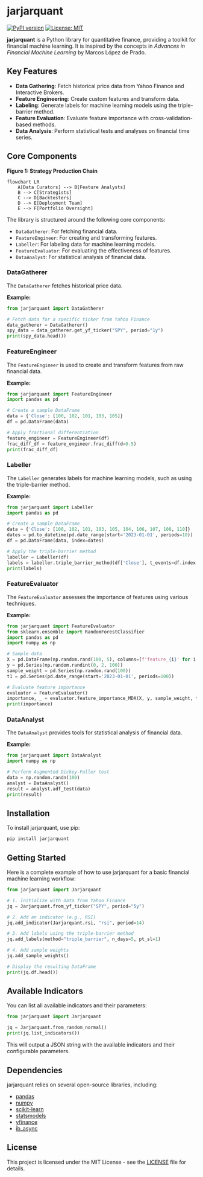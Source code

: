 # jarjarquant

[![PyPI version](https://badge.fury.io/py/jarjarquant.svg)](https://badge.fury.io/py/jarjarquant)
[![License: MIT](https://img.shields.io/badge/License-MIT-yellow.svg)](https://opensource.org/licenses/MIT)

**jarjarquant** is a Python library for quantitative finance, providing a toolkit for financial machine learning. It is inspired by the concepts in *Advances in Financial Machine Learning* by Marcos López de Prado.

## Key Features

- **Data Gathering**: Fetch historical price data from Yahoo Finance and Interactive Brokers.
- **Feature Engineering**: Create custom features and transform data.
- **Labeling**: Generate labels for machine learning models using the triple-barrier method.
- **Feature Evaluation**: Evaluate feature importance with cross-validation-based methods.
- **Data Analysis**: Perform statistical tests and analyses on financial time series.

## Core Components

**Figure 1: Strategy Production Chain**
```mermaid
flowchart LR
    A[Data Curators] --> B[Feature Analysts]
    B --> C[Strategists]
    C --> D[Backtesters]
    D --> E[Deployment Team]
    E --> F[Portfolio Oversight]
```

The library is structured around the following core components:

- `DataGatherer`: For fetching financial data.
- `FeatureEngineer`: For creating and transforming features.
- `Labeller`: For labeling data for machine learning models.
- `FeatureEvaluator`: For evaluating the effectiveness of features.
- `DataAnalyst`: For statistical analysis of financial data.

### DataGatherer

The `DataGatherer` fetches historical price data.

**Example:**

```python
from jarjarquant import DataGatherer

# Fetch data for a specific ticker from Yahoo Finance
data_gatherer = DataGatherer()
spy_data = data_gatherer.get_yf_ticker("SPY", period="1y")
print(spy_data.head())
```

### FeatureEngineer

The `FeatureEngineer` is used to create and transform features from raw financial data.

**Example:**

```python
from jarjarquant import FeatureEngineer
import pandas as pd

# Create a sample DataFrame
data = {'Close': [100, 102, 101, 103, 105]}
df = pd.DataFrame(data)

# Apply fractional differentiation
feature_engineer = FeatureEngineer(df)
frac_diff_df = feature_engineer.frac_diff(d=0.5)
print(frac_diff_df)
```

### Labeller

The `Labeller` generates labels for machine learning models, such as using the triple-barrier method.

**Example:**

```python
from jarjarquant import Labeller
import pandas as pd

# Create a sample DataFrame
data = {'Close': [100, 102, 101, 103, 105, 104, 106, 107, 108, 110]}
dates = pd.to_datetime(pd.date_range(start='2023-01-01', periods=10))
df = pd.DataFrame(data, index=dates)

# Apply the triple-barrier method
labeller = Labeller(df)
labels = labeller.triple_barrier_method(df['Close'], t_events=df.index, pt_sl=[1, 1], n_days=2)
print(labels)
```

### FeatureEvaluator

The `FeatureEvaluator` assesses the importance of features using various techniques.

**Example:**

```python
from jarjarquant import FeatureEvaluator
from sklearn.ensemble import RandomForestClassifier
import pandas as pd
import numpy as np

# Sample data
X = pd.DataFrame(np.random.rand(100, 5), columns=[f'feature_{i}' for i in range(5)])
y = pd.Series(np.random.randint(0, 2, 100))
sample_weight = pd.Series(np.random.rand(100))
t1 = pd.Series(pd.date_range(start='2023-01-01', periods=100))

# Evaluate feature importance
evaluator = FeatureEvaluator()
importance, _ = evaluator.feature_importance_MDA(X, y, sample_weight, t1)
print(importance)
```

### DataAnalyst

The `DataAnalyst` provides tools for statistical analysis of financial data.

**Example:**

```python
from jarjarquant import DataAnalyst
import numpy as np

# Perform Augmented Dickey-Fuller test
data = np.random.randn(100)
analyst = DataAnalyst()
result = analyst.adf_test(data)
print(result)
```

## Installation

To install jarjarquant, use pip:

```bash
pip install jarjarquant
```

## Getting Started

Here is a complete example of how to use jarjarquant for a basic financial machine learning workflow:

```python
from jarjarquant import Jarjarquant

# 1. Initialize with data from Yahoo Finance
jq = Jarjarquant.from_yf_ticker("SPY", period="5y")

# 2. Add an indicator (e.g., RSI)
jq.add_indicator(Jarjarquant.rsi, "rsi", period=14)

# 3. Add labels using the triple-barrier method
jq.add_labels(method="triple_barrier", n_days=5, pt_sl=1)

# 4. Add sample weights
jq.add_sample_weights()

# Display the resulting DataFrame
print(jq.df.head())
```

## Available Indicators

You can list all available indicators and their parameters:

```python
from jarjarquant import Jarjarquant

jq = Jarjarquant.from_random_normal()
print(jq.list_indicators())
```

This will output a JSON string with the available indicators and their configurable parameters.

## Dependencies

jarjarquant relies on several open-source libraries, including:

-   [pandas](https://pandas.pydata.org/)
-   [numpy](https://numpy.org/)
-   [scikit-learn](https://scikit-learn.org/)
-   [statsmodels](https://www.statsmodels.org/)
-   [yfinance](https://pypi.org/project/yfinance/)
-   [ib_async](https://pypi.org/project/ib-async/)

## License

This project is licensed under the MIT License - see the [LICENSE](LICENSE) file for details.